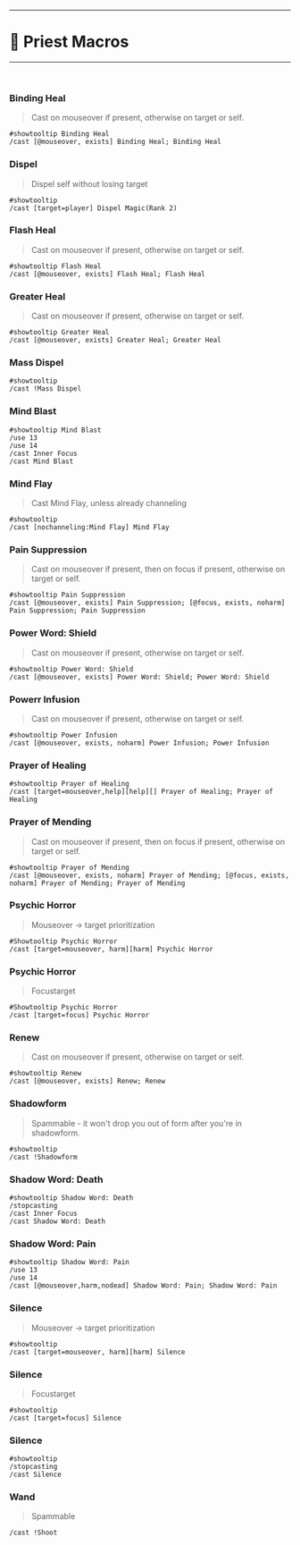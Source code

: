 
---

# 📜 Priest Macros

---
<br>

### Binding Heal
>Cast on mouseover if present, otherwise on target or self.
```
#showtooltip Binding Heal
/cast [@mouseover, exists] Binding Heal; Binding Heal
```

### Dispel 
>Dispel self without losing target
```
#showtooltip
/cast [target=player] Dispel Magic(Rank 2)
```

### Flash Heal
>Cast on mouseover if present, otherwise on target or self.
```
#showtooltip Flash Heal
/cast [@mouseover, exists] Flash Heal; Flash Heal
```

### Greater Heal
>Cast on mouseover if present, otherwise on target or self.
```
#showtooltip Greater Heal
/cast [@mouseover, exists] Greater Heal; Greater Heal
```

### Mass Dispel
```
#showtooltip
/cast !Mass Dispel
```

### Mind Blast
```
#showtooltip Mind Blast
/use 13
/use 14
/cast Inner Focus
/cast Mind Blast
```

### Mind Flay
>Cast Mind Flay, unless already channeling
```
#showtooltip
/cast [nochanneling:Mind Flay] Mind Flay
```

### Pain Suppression
>Cast on mouseover if present, then on focus if present, otherwise on target or self.
```
#showtooltip Pain Suppression
/cast [@mouseover, exists] Pain Suppression; [@focus, exists, noharm] Pain Suppression; Pain Suppression
```

### Power Word: Shield
>Cast on mouseover if present, otherwise on target or self.
```
#showtooltip Power Word: Shield
/cast [@mouseover, exists] Power Word: Shield; Power Word: Shield
```

### Powerr Infusion
>Cast on mouseover if present, otherwise on target or self.
```
#showtooltip Power Infusion
/cast [@mouseover, exists, noharm] Power Infusion; Power Infusion
```

### Prayer of Healing
```
#showtooltip Prayer of Healing
/cast [target=mouseover,help][help][] Prayer of Healing; Prayer of Healing
```

### Prayer of Mending
>Cast on mouseover if present, then on focus if present, otherwise on target or self.
```
#showtooltip Prayer of Mending
/cast [@mouseover, exists, noharm] Prayer of Mending; [@focus, exists, noharm] Prayer of Mending; Prayer of Mending
```


### Psychic Horror 
> Mouseover -> target prioritization
```
#Showtooltip Psychic Horror
/cast [target=mouseover, harm][harm] Psychic Horror
```

### Psychic Horror
> Focustarget
```
#Showtooltip Psychic Horror
/cast [target=focus] Psychic Horror
```

### Renew
>Cast on mouseover if present, otherwise on target or self.
```
#showtooltip Renew
/cast [@mouseover, exists] Renew; Renew
```

### Shadowform
> Spammable - it won't drop you out of form after you're in shadowform.
```
#showtooltip
/cast !Shadowform
```

### Shadow Word: Death
```
#showtooltip Shadow Word: Death
/stopcasting
/cast Inner Focus
/cast Shadow Word: Death
```

### Shadow Word: Pain
```
#showtooltip Shadow Word: Pain
/use 13
/use 14
/cast [@mouseover,harm,nodead] Shadow Word: Pain; Shadow Word: Pain
```

### Silence
> Mouseover -> target prioritization
```
#showtooltip
/cast [target=mouseover, harm][harm] Silence
```

### Silence
> Focustarget
```
#showtooltip
/cast [target=focus] Silence
```


### Silence
```
#showtooltip
/stopcasting
/cast Silence
```

### Wand
> Spammable
```
/cast !Shoot
```
